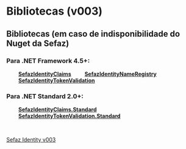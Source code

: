 # Bibliotecas (v003)

## Bibliotecas (em caso de indisponibilidade do Nuget da Sefaz)

### Para .NET Framework 4.5+:
&nbsp;&nbsp;&nbsp;&nbsp;&nbsp;&nbsp;&nbsp;&nbsp;**[SefazIdentityClaims](https://ads.intra.fazenda.sp.gov.br/tfs/ADMIN/4d6df5f0-2d1f-4431-b769-f063824bd57e/_apis/git/repositories/1885edf5-80ac-4cbb-b3e3-bdf0ea291276/items?path=%2FSefaz%20Identity%2Fv003%2FSefazIdentityClaims.zip&versionDescriptor%5BversionOptions%5D=0&versionDescriptor%5BversionType%5D=0&versionDescriptor%5Bversion%5D=master&resolveLfs=true&%24format=octetStream&api-version=5.0)**
&nbsp;&nbsp;&nbsp;&nbsp;&nbsp;&nbsp;&nbsp;&nbsp;**[SefazIdentityNameRegistry](https://ads.intra.fazenda.sp.gov.br/tfs/ADMIN/4d6df5f0-2d1f-4431-b769-f063824bd57e/_apis/git/repositories/1885edf5-80ac-4cbb-b3e3-bdf0ea291276/items?path=%2FSefaz%20Identity%2Fv003%2FSefazIdentityNameRegistry.zip&versionDescriptor%5BversionOptions%5D=0&versionDescriptor%5BversionType%5D=0&versionDescriptor%5Bversion%5D=master&resolveLfs=true&%24format=octetStream&api-version=5.0)**
&nbsp;&nbsp;&nbsp;&nbsp;&nbsp;&nbsp;&nbsp;&nbsp;**[SefazIdentityTokenValidation](https://ads.intra.fazenda.sp.gov.br/tfs/ADMIN/4d6df5f0-2d1f-4431-b769-f063824bd57e/_apis/git/repositories/1885edf5-80ac-4cbb-b3e3-bdf0ea291276/items?path=%2FSefaz%20Identity%2Fv003%2FSefazIdentityTokenValidation.zip&versionDescriptor%5BversionOptions%5D=0&versionDescriptor%5BversionType%5D=0&versionDescriptor%5Bversion%5D=master&resolveLfs=true&%24format=octetStream&api-version=5.0)**

### Para .NET Standard 2.0+:
&nbsp;&nbsp;&nbsp;&nbsp;&nbsp;&nbsp;&nbsp;&nbsp;**[SefazIdentityClaims.Standard](https://ads.intra.fazenda.sp.gov.br/tfs/ADMIN/4d6df5f0-2d1f-4431-b769-f063824bd57e/_apis/git/repositories/1885edf5-80ac-4cbb-b3e3-bdf0ea291276/items?path=%2FSefaz%20Identity%2Fv003%2FSefazIdentityClaims.Standard.zip&versionDescriptor%5BversionOptions%5D=0&versionDescriptor%5BversionType%5D=0&versionDescriptor%5Bversion%5D=master&resolveLfs=true&%24format=octetStream&api-version=5.0)**
&nbsp;&nbsp;&nbsp;&nbsp;&nbsp;&nbsp;&nbsp;&nbsp;**[SefazIdentityTokenValidation.Standard](https://ads.intra.fazenda.sp.gov.br/tfs/ADMIN/4d6df5f0-2d1f-4431-b769-f063824bd57e/_apis/git/repositories/1885edf5-80ac-4cbb-b3e3-bdf0ea291276/items?path=%2FSefaz%20Identity%2Fv003%2FSefazIdentityTokenValidation.Standard.zip&versionDescriptor%5BversionOptions%5D=0&versionDescriptor%5BversionType%5D=0&versionDescriptor%5Bversion%5D=master&resolveLfs=true&%24format=octetStream&api-version=5.0)**

<br/>

[Sefaz Identity v003](https://ads.intra.fazenda.sp.gov.br/tfs/ADMIN/Wiki_Arquitetura/_wiki/wikis/Wiki_Arquitetura.wiki/413/Sefaz-Identity-vers%C3%A3o-003-(SSO))
